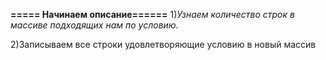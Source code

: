 **===== Начинаем описание======**
1)_Узнаем количество строк в массиве подходящих нам по условию._

2)Записываем все строки удовлетворяющие условию в новый массив